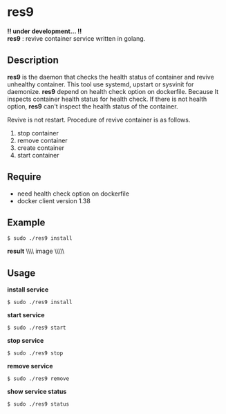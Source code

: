 res9
====
__!! under development... !!__  
__res9__ : revive container service written in golang. 


Description
----
__res9__ is the daemon that checks the health status of container and revive unhealthy container. This tool use systemd, upstart or sysvinit for daemonize. __res9__ depend on health check option on dockerfile. Because It inspects container health status for health check. If there is not health option, __res9__ can't inspect the health status of the container. 

Revive is not restart. 
Procedure of revive container is as follows.  
1. stop container
1. remove container
1. create container 
1. start container 

Require
----
- need health check option on dockerfile  
- docker client version 1.38

Example
----
```
$ sudo ./res9 install
```

__result__
\\\\\\\\ image \\\\\\\\\

Usage
----

__install service__  
```
$ sudo ./res9 install
```

__start service__  
```
$ sudo ./res9 start
```

__stop service__  
```
$ sudo ./res9 stop
```

__remove service__  
```
$ sudo ./res9 remove
```

__show service status__  
```
$ sudo ./res9 status
```
